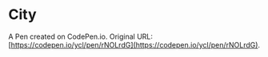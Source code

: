 # City

A Pen created on CodePen.io. Original URL: [https://codepen.io/ycl/pen/rNOLrdG](https://codepen.io/ycl/pen/rNOLrdG).


